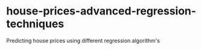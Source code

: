 # house-prices-advanced-regression-techniques
Predicting house prices using different regression algorithm's
